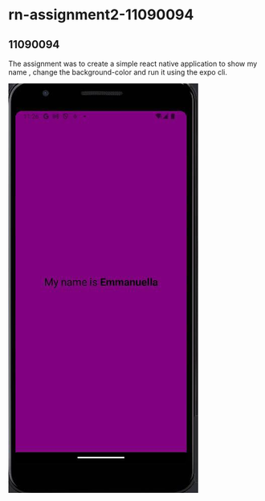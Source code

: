 # rn-assignment2-11090094

## 11090094

The assignment was to create a simple react native application to show my name ,
change the background-color and run it using the expo cli.

![Application screenshot](photo_2024-05-27_11-54-19.jpg)
